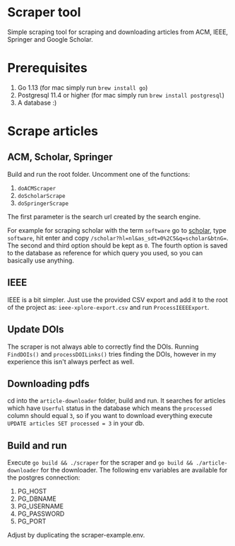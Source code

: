 # Scraper tool

Simple scraping tool for scraping and downloading articles from ACM, IEEE, Springer and Google Scholar.

# Prerequisites

1. Go 1.13 (for mac simply run `brew install go`)
2. Postgresql 11.4 or higher (for mac simply run `brew install postgresql`)
3. A database :)

# Scrape articles

## ACM, Scholar, Springer

Build and run the root folder. Uncomment one of the functions:
1. `doACMScraper`
2. `doScholarScrape`
3. `doSpringerScrape`

The first parameter is the search url created by the search engine.

For example for scraping scholar with the term `software` go to [scholar](https://scholar.google.nl), type `software`, hit enter and copy `/scholar?hl=nl&as_sdt=0%2C5&q=scholar&btnG=`. The second and third option should be kept as `0`. The fourth option is saved to the database as reference for which query you used, so you can basically use anything.

## IEEE

IEEE is a bit simpler. Just use the provided CSV export and add it to the root of the project as: `ieee-xplore-export.csv` and run `ProcessIEEEExport`.

## Update DOIs

The scraper is not always able to correctly find the DOIs. Running `FindDOIs()` and `processDOILinks()` tries finding the DOIs, however in my experience this isn't always perfect as well.

## Downloading pdfs

cd into the `article-downloader` folder, build and run. It searches for articles which have `Userful` status in the database which means the `processed` column should equal `3`, so if you want to download everything execute `UPDATE articles SET processed = 3` in your db.

## Build and run

Execute `go build && ./scraper` for the scraper and `go build && ./article-downloader` for the downloader. The following env variables are available for the postgres connection:

1. PG_HOST
1. PG_DBNAME
1. PG_USERNAME
1. PG_PASSWORD
1. PG_PORT

Adjust by duplicating the scraper-example.env.

